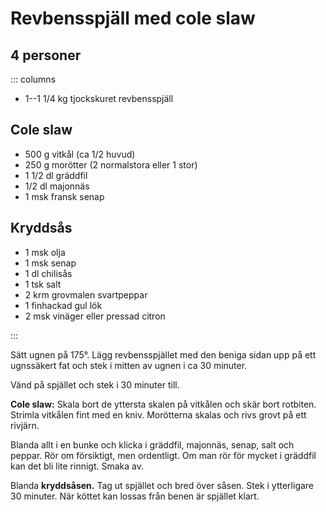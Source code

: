 # Revbensspjäll med cole slaw

## 4 personer


::: columns

-   1--1 1/4 kg tjockskuret revbensspjäll

## Cole slaw

-   500 g vitkål (ca 1/2 huvud)
-   250 g morötter (2 normalstora eller 1 stor)
-   1 1/2 dl gräddfil
-   1/2 dl majonnäs
-   1 msk fransk senap

## Kryddsås

-   1 msk olja
-   1 msk senap
-   1 dl chilisås
-   1 tsk salt
-   2 krm grovmalen svartpeppar
-   1 finhackad gul lök
-   2 msk vinäger eller pressad citron

:::

Sätt ugnen på 175°. Lägg revbensspjället med den beniga sidan upp på ett
ugnssäkert fat och stek i mitten av ugnen i ca 30 minuter.

Vänd på spjället och stek i 30 minuter till.

**Cole slaw:** Skala bort de yttersta skalen på vitkålen och skär bort rotbiten.
Strimla vitkålen fint med en kniv. Morötterna skalas och rivs grovt på
ett rivjärn.

Blanda allt i en bunke och klicka i gräddfil, majonnäs, senap, salt och
peppar. Rör om försiktigt, men ordentligt. Om man rör för mycket i
gräddfil kan det bli lite rinnigt. Smaka av.

Blanda **kryddsåsen.** Tag ut spjället och bred över såsen. Stek i
ytterligare 30 minuter. När köttet kan lossas från benen är spjället
klart.
